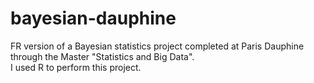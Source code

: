 # bayesian-dauphine
FR version of a Bayesian statistics project completed at Paris Dauphine through the Master "Statistics and Big Data".  
I used R to perform this project.
